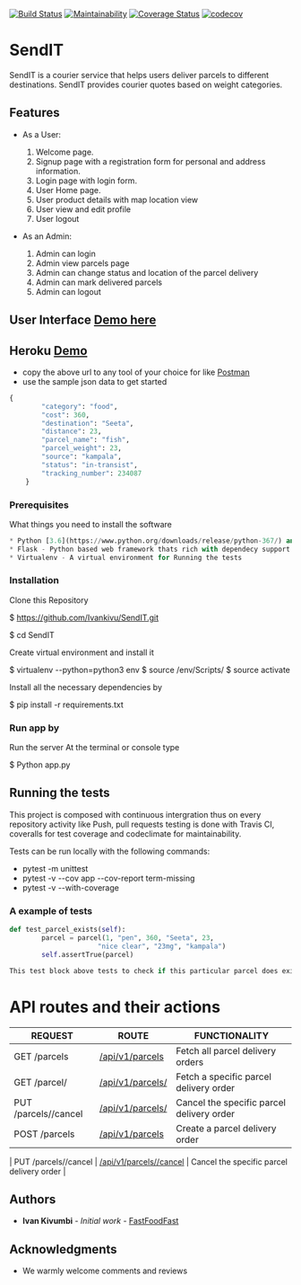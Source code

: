 [![Build Status](https://travis-ci.org/Ivankivu/SendIT.svg?branch=e4129693-sendit-api)](https://travis-ci.org/Ivankivu/SendIT) 
[![Maintainability](https://api.codeclimate.com/v1/badges/e98ad700ef47397de5a0/maintainability)](https://codeclimate.com/github/Ivankivu/SendIT/maintainability) [![Coverage Status](https://coveralls.io/repos/github/Ivankivu/SendIT/badge.svg?branch=161794702-e4129693-sendit-api)](https://coveralls.io/github/Ivankivu/SendIT?branch=161794702-e4129693-sendit-api) [![codecov](https://codecov.io/gh/Ivankivu/SendIT/branch/e4129693-sendit-api/graph/badge.svg)](https://codecov.io/gh/Ivankivu/SendIT)

# SendIT

SendIT is a courier service that helps users deliver parcels to different destinations. SendIT provides courier quotes based on weight categories.

## Features

* As a User:
    1. Welcome page.
    2. Signup page with a registration form for personal and address information.
    3. Login page with login form.
    4. User Home page.
    5. User product details with map location view
    6. User view and edit profile
    7. User logout

* As an Admin:
    1. Admin can login
    2. Admin view parcels page
    3. Admin can change status and location of the parcel delivery
    4. Admin can mark delivered parcels
    5. Admin can logout

## User Interface [Demo here](https://ivankivu.github.io/SendIT/UI/)

## Heroku [Demo](https://sendit-api-v1.herokuapp.com/)

* copy the above url to any tool of your choice for like [Postman](https://www.getpostman.com/)
* use the sample json data to get started

```python
{
        "category": "food",
        "cost": 360,
        "destination": "Seeta",
        "distance": 23,
        "parcel_name": "fish",
        "parcel_weight": 23,
        "source": "kampala",
        "status": "in-transist",
        "tracking_number": 234087
    }
```

### Prerequisites

What things you need to install the software

```python
* Python [3.6](https://www.python.org/downloads/release/python-367/) and later- Programming language that lets you work more dynamically
* Flask - Python based web framework thats rich with dependecy support
* Virtualenv - A virtual environment for Running the tests
```

### Installation

Clone this Repository

$ https://github.com/Ivankivu/SendIT.git

$ cd SendIT

Create virtual environment and install it

$ virtualenv --python=python3 env
$ source /env/Scripts/
$ source activate

Install all the necessary dependencies by

$ pip install -r requirements.txt

### Run app by

Run the server At the terminal or console type

$ Python app.py

## Running the tests

This project is composed with continuous intergration thus on every repository activity like Push, pull requests testing is done
with Travis CI, coveralls for test coverage and codeclimate for maintainability.

Tests can be run locally with the following commands:

* pytest -m unittest
* pytest -v --cov app --cov-report term-missing
* pytest -v --with-coverage

### A example of tests

```python
def test_parcel_exists(self):
        parcel = parcel(1, "pen", 360, "Seeta", 23,
                      "nice clear", "23mg", "kampala")
        self.assertTrue(parcel)

This test block above tests to check if this particular parcel does exist in the list
```

# API routes and their actions

| REQUEST | ROUTE | FUNCTIONALITY |
| ------- | ----- | ------------- |
| GET /parcels | [/api/v1/parcels](https://sendit-api-v1.herokuapp.com/api/v1/parcels) | Fetch all parcel delivery orders |
|GET /parcel/<parcelId> | [/api/v1/parcels/<parcelId>](https://sendit-api-v1.herokuapp.com/api/v1/parcels/1) | Fetch a specific parcel delivery order |
| PUT /parcels/<parcelId>/cancel | [/api/v1/parcels/<parcelId>](https://sendit-api-v1.herokuapp.com/api/v1/parcels/1/cancel) | Cancel the specific parcel delivery order|
| POST /parcels | [/api/v1/parcels](https://sendit-api-v1.herokuapp.com/api/v1/parcels) | Create a parcel delivery order |
| 
PUT /parcels/<parcelId>/cancel | [/api/v1/parcels/<parcelId>/cancel](https://sendit-api-v1.herokuapp.com/api/v1/parcels/1/cancel) | Cancel the specific parcel delivery order |

## Authors

* **Ivan Kivumbi** - *Initial work* - [FastFoodFast](https://github.com/Fast-Food-Fast)

## Acknowledgments

* We warmly welcome comments and reviews